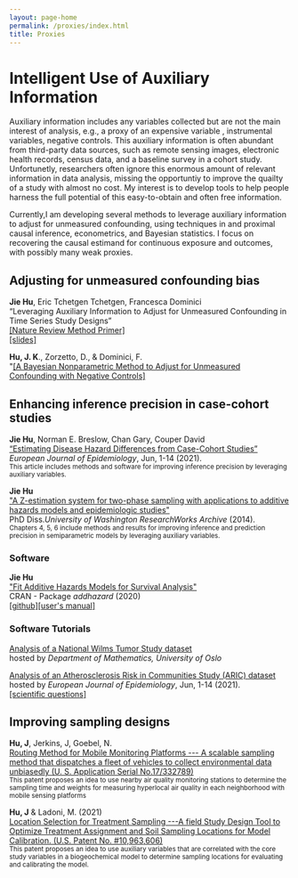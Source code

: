 ```yaml
---
layout: page-home
permalink: /proxies/index.html
title: Proxies
---
```


# Intelligent Use of Auxiliary Information

Auxiliary information includes any variables collected but are not the main interest of analysis, e.g., a proxy of an expensive variable , instrumental variables, negative controls. This auxiliary information is often abundant from third-party data sources, such as remote sensing images, electronic health records, census data, and a baseline survey in a cohort study. Unfortunetly, researchers often ignore this enormous amount of relevant information  in data analysis, missing the opportuntiy to improve the quailty of a study with almost no cost.  My interest is to develop tools to help people harness the full potential of this easy-to-obtain and often free information.

Currently,I am developing several methods to leverage auxiliary information to adjust for unmeasured confounding, using techniques in  and proximal causal inference, econometrics, and Bayesian statistics. I focus on recovering the causal estimand for continuous exposure and outcomes, with possibly many weak proxies.

## Adjusting for unmeasured confounding bias

**Jie Hu**, Eric Tchetgen Tchetgen, Francesca Dominici<br/>
“Leveraging Auxiliary Information to Adjust for Unmeasured Confounding in Time Series Study Designs”<br/>
 [[Nature Review Method Primer]](https://rdcu.be/dnIzr)  <br/>
 [[slides]](https://github.com/katehu/katehu.github.io/blob/master/Alamo_Symposium_KateHu.pdf)<br/>
 

**Hu, J. K**., Zorzetto, D., & Dominici, F.<br/>
"[[A Bayesian Nonparametric Method to Adjust for Unmeasured Confounding with Negative Controls]](https://arxiv.org/abs/2309.02631) <br/>

## Enhancing inference precision in case-cohort studies

**Jie Hu**, Norman E. Breslow, Chan Gary, Couper David<br/>
[“Estimating Disease Hazard Differences from Case-Cohort Studies”](https://link.springer.com/article/10.1007/s10654-021-00739-3)<br/>
*European Journal of Epidemiology*, Jun, 1-14 (2021). <br/>
<small>This article includes methods and software for improving inference precision by leveraging auxiliary variables.</small>

**Jie Hu**<br/>
["A Z-estimation system for two-phase sampling with applications to additive hazards models and epidemiologic studies"](https://digital.lib.washington.edu/researchworks/handle/1773/27427) <br/> 
PhD Diss.*University of Washington ResearchWorks Archive* (2014). <br/>
<small>Chapters 4, 5, 6 include methods and results for improving inference and prediction precision in semiparametric models by leveraging auxiliary variables.</small>
   
### Software

**Jie Hu**<br/>
["Fit Additive Hazards Models for Survival Analysis"](https://cran.r-project.org/web/packages/addhazard/index.html)<br/>
CRAN - Package *addhazard* (2020)<br/>
[[github]](https://github.com/katehu/addhazard)[[user's manual]](https://cran.r-project.org/web/packages/addhazard/addhazard.pdf)

### Software Tutorials

[Analysis of a National Wilms Tumor Study dataset](https://www.mn.uio.no/math/english/research/groups/statistics-data-science/handbook-of-case-control-studies/chapter-17/bc_ah_analysis_for_table_17.4.html)<br/>
hosted by *Department of Mathematics, University of Oslo*<br/>

[Analysis of an Atherosclerosis Risk in Communities Study (ARIC) dataset](https://static-content.springer.com/esm/art%3A10.1007%2Fs10654-021-00739-3/MediaObjects/10654_2021_739_MOESM1_ESM.pdf)<br/>
hosted by *European Journal of Epidemiology*, Jun, 1-14 (2021).<br/>
[[scientific questions]](https://link.springer.com/article/10.1007/s10654-021-00739-3)

## Improving sampling designs
 
**Hu, J**, Jerkins, J, Goebel, N.<br/>
[Routing Method for Mobile Monitoring Platforms --- A scalable sampling method that dispatches a fleet of vehicles to collect environmental data unbiasedly (U. S. Application Serial No.17/332789)](https://uspto.report/patent/app/20210377708) <br/>
<small>This patent proposes an idea to use nearby air quality monitoring stations to determine the sampling time and weights for measuring hyperlocal air quality in each neighborhood with mobile sensing platforms </small>

**Hu, J** & Ladoni, M. (2021)<br/>
[Location Selection for Treatment Sampling ---A field Study Design Tool to Optimize Treatment Assignment and Soil Sampling Locations for Model Calibration. (U.S. Patent No. #10,963,606)](https://uspto.report/patent/grant/10,963,606) <br/> 
<small>This patent proposes an idea to use auxiliary variables that are correlated with the core study variables in a biogeochemical model to determine sampling locations for evaluating and calibrating the model.</small>
